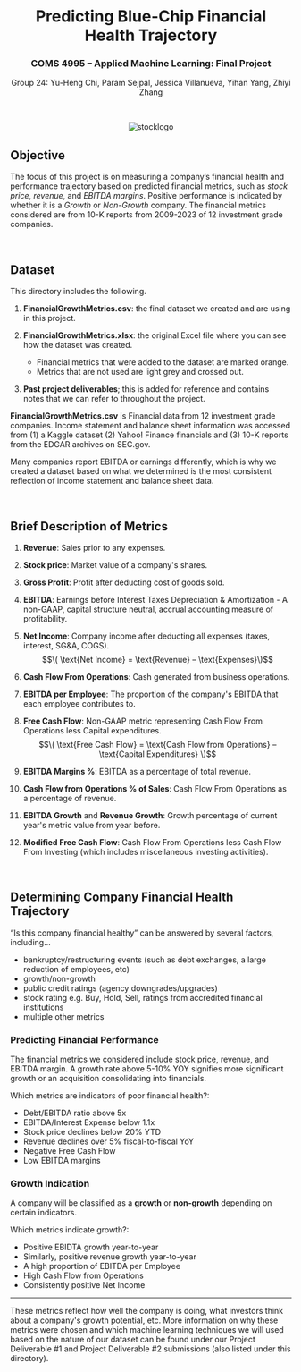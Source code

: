 <div align="center">

# Predicting Blue-Chip Financial Health Trajectory  

### COMS 4995 – Applied Machine Learning: Final Project 
Group 24: Yu-Heng Chi, Param Sejpal, Jessica Villanueva, Yihan Yang, Zhiyi Zhang 

<br>

![stocklogo](https://github.com/user-attachments/assets/3fccb9f8-36b9-4098-b516-139212f2b59b)

</div>

## Objective

The focus of this project is on measuring a company’s financial health and performance trajectory based on predicted financial metrics, such as *stock price*, *revenue*, and *EBITDA margins*. Positive performance is indicated by whether it is a *Growth* or *Non-Growth* company. The financial metrics considered are from 10-K reports from 2009-2023 of 12 investment grade companies.

<br>

## Dataset
This directory includes the following.

1. **FinancialGrowthMetrics.csv**: the final dataset we created and are using in this project.

2. **FinancialGrowthMetrics.xlsx**: the original Excel file where you can see how the dataset was created.
    * Financial metrics that were added to the dataset are marked orange.
    * Metrics that are not used are light grey and crossed out.

3. **Past project deliverables**; this is added for reference and contains notes that we can refer to throughout the project.


 **FinancialGrowthMetrics.csv** is Financial data from 12 investment grade companies. Income statement and balance sheet information was accessed from (1) a Kaggle dataset (2) Yahoo! Finance financials and (3) 10-K reports from the EDGAR archives on SEC.gov. 

Many companies report EBITDA or earnings differently, which is why we created a dataset based on what we determined is the most consistent reflection of income statement and balance sheet data.

<br> 

## Brief Description of Metrics

1. **Revenue**: Sales prior to any expenses.

2. **Stock price**: Market value of a company's shares.

3. **Gross Profit**: Profit after deducting cost of goods sold.

4. **EBITDA**: Earnings before Interest Taxes Depreciation & Amortization - A non-GAAP, capital structure neutral, accrual accounting measure of profitability. 

5. **Net Income**: Company income after deducting all expenses (taxes, interest, SG&A, COGS).
    $$\( \text{Net Income} = \text{Revenue} – \text{Expenses}\)$$

6. **Cash Flow From Operations**: Cash generated from business operations. 

7. **EBITDA per Employee**: The proportion of the company's EBITDA that each employee contributes to.

8. **Free Cash Flow**: Non-GAAP metric representing Cash Flow From Operations less Capital expenditures.
    $$\( \text{Free Cash Flow} = \text{Cash Flow from Operations} – \text{Capital Expenditures} \)$$

9. **EBITDA Margins %**: EBITDA as a percentage of total revenue.

10. **Cash Flow from Operations % of Sales**: Cash Flow From Operations as a percentage of revenue. 

11. **EBITDA Growth** and **Revenue Growth**: Growth percentage of current year's metric value from year before.


12. **Modified Free Cash Flow**: Cash Flow From Operations less Cash Flow From Investing (which includes miscellaneous investing activities).

<br>

## Determining Company Financial Health Trajectory

“Is this company financial healthy” can be answered by several factors, including... 
* bankruptcy/restructuring events (such as debt exchanges, a large reduction of employees, etc)
* growth/non-growth
* public credit ratings (agency downgrades/upgrades)
* stock rating e.g. Buy, Hold, Sell, ratings from accredited financial institutions
* multiple other metrics

### Predicting Financial Performance 
The financial metrics we considered include stock price, revenue, and EBITDA margin. A growth rate above 5-10% YOY signifies more significant growth or an acquisition consolidating into financials.
 
Which metrics are indicators of poor financial health?:
* Debt/EBITDA ratio above 5x
* EBITDA/Interest Expense below 1.1x
* Stock price declines below 20% YTD
* Revenue declines over 5% fiscal-to-fiscal YoY
* Negative Free Cash Flow
* Low EBITDA margins 

### Growth Indication
A company will be classified as a **growth** or **non-growth** depending on certain indicators. 

Which metrics indicate growth?:
* Positive EBIDTA growth year-to-year
* Similarly, positive revenue growth year-to-year
* A high proportion of EBITDA per Employee
* High Cash Flow from Operations 
* Consistently positive Net Income 

---

These metrics reflect how well the company is doing, what investors think about a company's growth potential, etc. More information on why these metrics were chosen and which machine learning techniques we will used based on the nature of our dataset can be found under our Project Deliverable #1 and Project Deliverable #2 submissions (also listed under this directory). 
